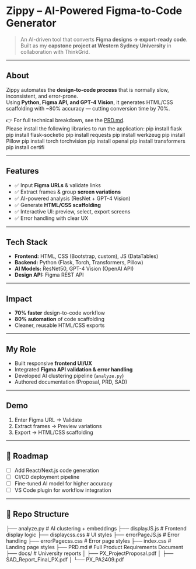 

# Zippy – AI-Powered Figma-to-Code Generator

> An AI-driven tool that converts **Figma designs → export-ready code**.  
> Built as my **capstone project at Western Sydney University** in collaboration with ThinkGrid.

---

## About
Zippy automates the **design-to-code process** that is normally slow, inconsistent, and error-prone.  
Using **Python, Figma API, and GPT-4 Vision**, it generates HTML/CSS scaffolding with ~80% accuracy — cutting conversion time by 70%.

👉 For full technical breakdown, see the [PRD.md](./PRD.md).  
Please install the following libraries to run the application:
pip install flask
pip install flask-socketio
pip install requests
pip install werkzeug
pip install Pillow
pip install torch torchvision
pip install openai
pip install transformers
pip install certifi


---

## Features
- ✅ Input **Figma URLs** & validate links  
- ✅ Extract frames & group **screen variations**  
- ✅ AI-powered analysis (ResNet + GPT-4 Vision)  
- ✅ Generate **HTML/CSS scaffolding**  
- ✅ Interactive UI: preview, select, export screens  
- ✅ Error handling with clear UX  

---

## Tech Stack
- **Frontend:** HTML, CSS (Bootstrap, custom), JS (DataTables)  
- **Backend:** Python (Flask, Torch, Transformers, Pillow)  
- **AI Models:** ResNet50, GPT-4 Vision (OpenAI API)  
- **Design API:** Figma REST API  

---

## Impact
- **70% faster** design-to-code workflow  
- **80% automation** of code scaffolding  
- Cleaner, reusable HTML/CSS exports  

---

## My Role
- Built responsive **frontend UI/UX**  
- Integrated **Figma API validation & error handling**  
- Developed AI clustering pipeline (`analyze.py`)  
- Authored documentation (Proposal, PRD, SAD)  

---

## Demo
1. Enter Figma URL → Validate  
2. Extract frames → Preview variations  
3. Export → HTML/CSS scaffolding  

---

## 🚀 Roadmap
- [ ] Add React/Next.js code generation  
- [ ] CI/CD deployment pipeline  
- [ ] Fine-tuned AI model for higher accuracy  
- [ ] VS Code plugin for workflow integration  

---

## 📂 Repo Structure
├── analyze.py # AI clustering + embeddings
├── displayJS.js # Frontend display logic
├── displaycss.css # UI styles
├── errorPageJS.js # Error handling
├── errorPagecss.css # Error page styles
├── index.css # Landing page styles
├── PRD.md # Full Product Requirements Document
├── docs/ # University reports
│ ├── PX_ProjectProposal.pdf
│ ├── SAD_Report_Final_PX.pdf
│ └── PX_PA2409.pdf
